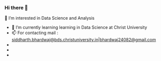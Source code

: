 ### Hi there 👋
🔭 I’m interested in Data Science and Analysis 
- 🌱 I’m currently learning learning in Data Science at Christ University
- 📫 For contacting mail : siddharth.bhardwaj@bds.christuniversity.in|bhardwaj24082@gmail.com 
- 
- 
- 


<!--
**bsid24082/bsid24082** is a ✨ _special_ ✨ repository because its `README.md` (this file) appears on your GitHub profile.

Here are some ideas to get you started:

- 🔭 I’m interested in Data Science and Analysis 
- 🌱 I’m currently learning learning in Data Science at Christ University
- 👯 I’m looking to collaborate on ...
- 🤔 I’m looking for help with ...
- 💬 Ask me about ...
- 📫 For contacting mail : siddharth.bhardwaj@bds.christuniversity.in|bhardwaj24082@gmail.com 
- 😄 Pronouns: ...
- ⚡ Fun fact: ...
-->
